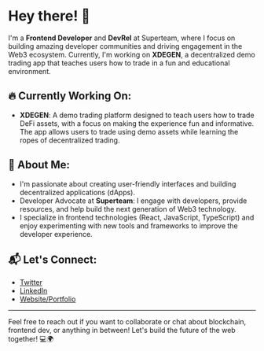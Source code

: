 # Hey there! 👋

I'm a **Frontend Developer** and **DevRel** at Superteam, where I focus on building amazing developer communities and driving engagement in the Web3 ecosystem. Currently, I'm working on **XDEGEN**, a decentralized demo trading app that teaches users how to trade in a fun and educational environment.

## 🔥 Currently Working On:
- **XDEGEN**: A demo trading platform designed to teach users how to trade DeFi assets, with a focus on making the experience fun and informative. The app allows users to trade using demo assets while learning the ropes of decentralized trading.

## 🚀 About Me:
- I'm passionate about creating user-friendly interfaces and building decentralized applications (dApps).
- Developer Advocate at **Superteam**: I engage with developers, provide resources, and help build the next generation of Web3 technology.
- I specialize in frontend technologies (React, JavaScript, TypeScript) and enjoy experimenting with new tools and frameworks to improve the developer experience.

## 📬 Let's Connect:
- [Twitter](https://x.com/UnclePhill_01)
- [LinkedIn](https://linkedin.com/in/philipnssien)
- [Website/Portfolio](https://philipsite.vercel.app)

---

Feel free to reach out if you want to collaborate or chat about blockchain, frontend dev, or anything in between! Let's build the future of the web together! 💻🌍

